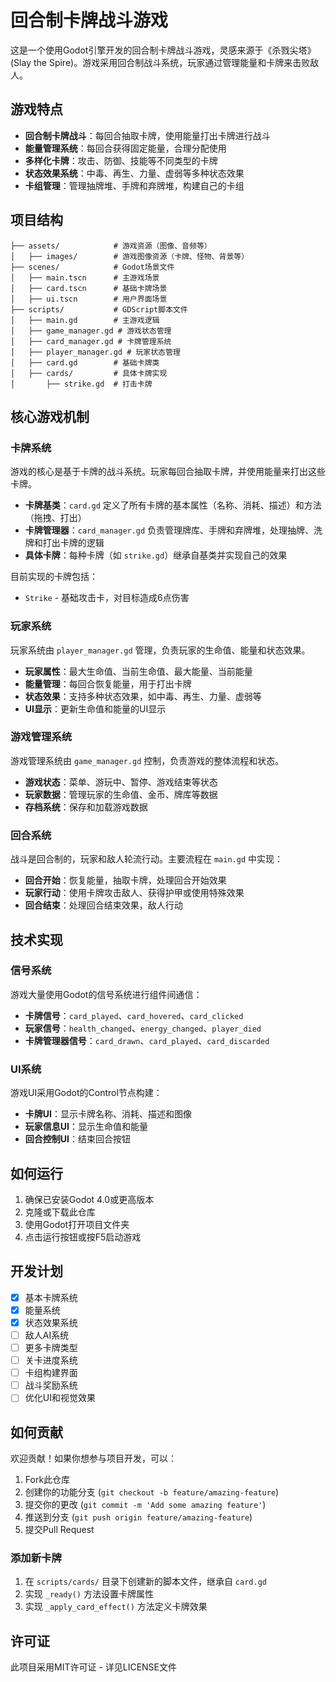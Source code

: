 # 回合制卡牌战斗游戏

这是一个使用Godot引擎开发的回合制卡牌战斗游戏，灵感来源于《杀戮尖塔》(Slay the Spire)。游戏采用回合制战斗系统，玩家通过管理能量和卡牌来击败敌人。

## 游戏特点

- **回合制卡牌战斗**：每回合抽取卡牌，使用能量打出卡牌进行战斗
- **能量管理系统**：每回合获得固定能量，合理分配使用
- **多样化卡牌**：攻击、防御、技能等不同类型的卡牌
- **状态效果系统**：中毒、再生、力量、虚弱等多种状态效果
- **卡组管理**：管理抽牌堆、手牌和弃牌堆，构建自己的卡组

## 项目结构

```
├── assets/            # 游戏资源（图像、音频等）
│   ├── images/        # 游戏图像资源（卡牌、怪物、背景等）
├── scenes/            # Godot场景文件
│   ├── main.tscn      # 主游戏场景
│   ├── card.tscn      # 基础卡牌场景
│   ├── ui.tscn        # 用户界面场景
├── scripts/           # GDScript脚本文件
│   ├── main.gd        # 主游戏逻辑
│   ├── game_manager.gd # 游戏状态管理
│   ├── card_manager.gd # 卡牌管理系统
│   ├── player_manager.gd # 玩家状态管理
│   ├── card.gd        # 基础卡牌类
│   ├── cards/         # 具体卡牌实现
│       ├── strike.gd  # 打击卡牌
```

## 核心游戏机制

### 卡牌系统

游戏的核心是基于卡牌的战斗系统。玩家每回合抽取卡牌，并使用能量来打出这些卡牌。

- **卡牌基类**：`card.gd` 定义了所有卡牌的基本属性（名称、消耗、描述）和方法（拖拽、打出）
- **卡牌管理器**：`card_manager.gd` 负责管理牌库、手牌和弃牌堆，处理抽牌、洗牌和打出卡牌的逻辑
- **具体卡牌**：每种卡牌（如 `strike.gd`）继承自基类并实现自己的效果

目前实现的卡牌包括：
- `Strike` - 基础攻击卡，对目标造成6点伤害

### 玩家系统

玩家系统由 `player_manager.gd` 管理，负责玩家的生命值、能量和状态效果。

- **玩家属性**：最大生命值、当前生命值、最大能量、当前能量
- **能量管理**：每回合恢复能量，用于打出卡牌
- **状态效果**：支持多种状态效果，如中毒、再生、力量、虚弱等
- **UI显示**：更新生命值和能量的UI显示

### 游戏管理系统

游戏管理系统由 `game_manager.gd` 控制，负责游戏的整体流程和状态。

- **游戏状态**：菜单、游玩中、暂停、游戏结束等状态
- **玩家数据**：管理玩家的生命值、金币、牌库等数据
- **存档系统**：保存和加载游戏数据

### 回合系统

战斗是回合制的，玩家和敌人轮流行动。主要流程在 `main.gd` 中实现：

- **回合开始**：恢复能量，抽取卡牌，处理回合开始效果
- **玩家行动**：使用卡牌攻击敌人、获得护甲或使用特殊效果
- **回合结束**：处理回合结束效果，敌人行动

## 技术实现

### 信号系统

游戏大量使用Godot的信号系统进行组件间通信：

- **卡牌信号**：`card_played`、`card_hovered`、`card_clicked`
- **玩家信号**：`health_changed`、`energy_changed`、`player_died`
- **卡牌管理器信号**：`card_drawn`、`card_played`、`card_discarded`

### UI系统

游戏UI采用Godot的Control节点构建：

- **卡牌UI**：显示卡牌名称、消耗、描述和图像
- **玩家信息UI**：显示生命值和能量
- **回合控制UI**：结束回合按钮

## 如何运行

1. 确保已安装Godot 4.0或更高版本
2. 克隆或下载此仓库
3. 使用Godot打开项目文件夹
4. 点击运行按钮或按F5启动游戏

## 开发计划

- [x] 基本卡牌系统
- [x] 能量系统
- [x] 状态效果系统
- [ ] 敌人AI系统
- [ ] 更多卡牌类型
- [ ] 关卡进度系统
- [ ] 卡组构建界面
- [ ] 战斗奖励系统
- [ ] 优化UI和视觉效果

## 如何贡献

欢迎贡献！如果你想参与项目开发，可以：

1. Fork此仓库
2. 创建你的功能分支 (`git checkout -b feature/amazing-feature`)
3. 提交你的更改 (`git commit -m 'Add some amazing feature'`)
4. 推送到分支 (`git push origin feature/amazing-feature`)
5. 提交Pull Request

### 添加新卡牌

1. 在 `scripts/cards/` 目录下创建新的脚本文件，继承自 `card.gd`
2. 实现 `_ready()` 方法设置卡牌属性
3. 实现 `_apply_card_effect()` 方法定义卡牌效果

## 许可证

此项目采用MIT许可证 - 详见LICENSE文件
